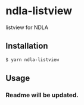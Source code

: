 # ndla-listview

listview for NDLA

## Installation

```sh
$ yarn ndla-listview
```

## Usage

### Readme will be updated.

